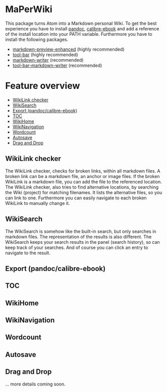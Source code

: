 # MaPerWiki

This package turns Atom into a Markdown personal Wiki. To get the best experience you have to install [pandoc](http://pandoc.org/installing.html), [calibre-ebook](https://calibre-ebook.com/download) and add a reference of the install location into your PATH variable.
Furthermore you have to install the following packages.

* [markdown-preview-enhanced](https://atom.io/packages/markdown-preview-enhanced) (highly recommended)
* [tool-bar](https://atom.io/packages/tool-bar) (highly recommended)
* [markdown-writer](https://atom.io/packages/markdown-writer) (recommended)
* [tool-bar-markdown-writer](https://atom.io/packages/tool-bar-markdown-writer) (recommended)

# Feature overview

  * [WikiLink checker](#wikilink-checker)
  * [WikiSearch](#wikisearch)
  * [Export (pandoc/calibre-ebook)](#export-pandoccalibre-ebook)
  * [TOC](#toc)
  * [WikiHome](#wikihome)
  * [WikiNavigation](#wikinavigation)
  * [Wordcount](#wordcount)
  * [Autosave](#autosave)
  * [Drag and Drop](#drag-and-drop)

## WikiLink checker
The WikiLink checker, checks for broken links, within all markdown files.
A broken link can be a markdown file, an anchor or image files.
If the broken WikiLink is a markdown file, you can add the file to the referenced location.
The WikiLink checker, also tries to find alternative locations, by searching the Wiki (project) for matching filenames. It lists the alternative files, so you can link to one. Furthermore you can easily navigate to each broken WikiLink to manually change it.

## WikiSearch
The WikiSearch is somehow like the built-in search, but only searches in markdown files.
The representation of the results is also different. The WikiSearch keeps your search results in the panel (search history), so can keep track of your searches. And of course you can click an entry to navigate to the result.

## Export (pandoc/calibre-ebook)

## TOC

## WikiHome

## WikiNavigation

## Wordcount

## Autosave

## Drag and Drop

... more details coming soon.
